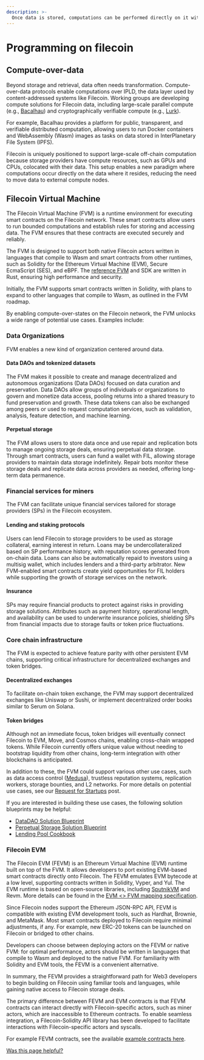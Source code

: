 ```yaml
---
description: >-
  Once data is stored, computations can be performed directly on it without needing retrieval. This page covers the basics of programming on Filecoin.
---
```


# Programming on filecoin

## Compute-over-data

Beyond storage and retrieval, data often needs transformation. Compute-over-data protocols enable computations over IPLD, the data layer used by content-addressed systems like Filecoin. Working groups are developing compute solutions for Filecoin data, including large-scale parallel compute (e.g., [Bacalhau](https://www.bacalhau.org/)) and cryptographically verifiable compute (e.g., [Lurk](https://filecoin.io/blog/posts/introducing-lurk-a-programming-language-for-recursive-zk-snarks/)).

For example, Bacalhau provides a platform for public, transparent, and verifiable distributed computation, allowing users to run Docker containers and WebAssembly (Wasm) images as tasks on data stored in InterPlanetary File System (IPFS).

Filecoin is uniquely positioned to support large-scale off-chain computation because storage providers have compute resources, such as GPUs and CPUs, colocated with their data. This setup enables a new paradigm where computations occur directly on the data where it resides, reducing the need to move data to external compute nodes.

## Filecoin Virtual Machine

The Filecoin Virtual Machine (FVM) is a runtime environment for executing smart contracts on the Filecoin network. These smart contracts allow users to run bounded computations and establish rules for storing and accessing data. The FVM ensures that these contracts are executed securely and reliably.

The FVM is designed to support both native Filecoin actors written in languages that compile to Wasm and smart contracts from other runtimes, such as Solidity for the Ethereum Virtual Machine (EVM), Secure EcmaScript (SES), and eBPF. The [reference FVM](https://github.com/filecoin-project/ref-fvm) and SDK are written in Rust, ensuring high performance and security.

Initially, the FVM supports smart contracts written in Solidity, with plans to expand to other languages that compile to Wasm, as outlined in the FVM roadmap.

By enabling compute-over-states on the Filecoin network, the FVM unlocks a wide range of potential use cases. Examples include:

### Data Organizations

FVM enables a new kind of organization centered around data.

#### Data DAOs and tokenized datasets

The FVM makes it possible to create and manage decentralized and autonomous organizations (Data DAOs) focused on data curation and preservation. Data DAOs allow groups of individuals or organizations to govern and monetize data access, pooling returns into a shared treasury to fund preservation and growth. These data tokens can also be exchanged among peers or used to request computation services, such as validation, analysis, feature detection, and machine learning.

#### Perpetual storage

The FVM allows users to store data once and use repair and replication bots to manage ongoing storage deals, ensuring perpetual data storage. Through smart contracts, users can fund a wallet with FIL, allowing storage providers to maintain data storage indefinitely. Repair bots monitor these storage deals and replicate data across providers as needed, offering long-term data permanence.

### Financial services for miners

The FVM can facilitate unique financial services tailored for storage providers (SPs) in the Filecoin ecosystem.

#### Lending and staking protocols

Users can lend Filecoin to storage providers to be used as storage collateral, earning interest in return. Loans may be undercollateralized based on SP performance history, with reputation scores generated from on-chain data. Loans can also be automatically repaid to investors using a multisig wallet, which includes lenders and a third-party arbitrator. New FVM-enabled smart contracts create yield opportunities for FIL holders while supporting the growth of storage services on the network.

#### Insurance

SPs may require financial products to protect against risks in providing storage solutions. Attributes such as payment history, operational length, and availability can be used to underwrite insurance policies, shielding SPs from financial impacts due to storage faults or token price fluctuations.

### Core chain infrastructure

The FVM is expected to achieve feature parity with other persistent EVM chains, supporting critical infrastructure for decentralized exchanges and token bridges.

#### Decentralized exchanges

To facilitate on-chain token exchange, the FVM may support decentralized exchanges like Uniswap or Sushi, or implement decentralized order books similar to Serum on Solana.

#### Token bridges

Although not an immediate focus, token bridges will eventually connect Filecoin to EVM, Move, and Cosmos chains, enabling cross-chain wrapped tokens. While Filecoin currently offers unique value without needing to bootstrap liquidity from other chains, long-term integration with other blockchains is anticipated.

In addition to these, the FVM could support various other use cases, such as data access control ([Medusa](https://cryptonet.org/projects/project-medusa-scalable-threshold-network-on-chain)), trustless reputation systems, replication workers, storage bounties, and L2 networks. For more details on potential use cases, see our [Request for Startups](https://protocollabs.notion.site/Request-for-Startups-FVM-edition-8cd3e76982d14e29b33335ca458fb087) post.

If you are interested in building these use cases, the following solution blueprints may be helpful:

- [DataDAO Solution Blueprint](https://docs.google.com/document/d/1OYDh_gs7mAk2M_O9m-2KedQA7MNo6ysIzH6eaQZxMOk/edit?pli=1)
- [Perpetual Storage Solution Blueprint](https://docs.google.com/document/d/19Kck1PiGGrUKyd6XBYj6NtsC5NiCjndUSsv0OFA1Lv0/edit)
- [Lending Pool Cookbook](https://docs.google.com/document/d/18in74On0bY7KyEsPgItvNvfUUPcPtHjNQtVfLdJUyzM/edit)

### Filecoin EVM

The Filecoin EVM (FEVM) is an Ethereum Virtual Machine (EVM) runtime built on top of the FVM. It allows developers to port existing EVM-based smart contracts directly onto Filecoin. The FEVM emulates EVM bytecode at a low level, supporting contracts written in Solidity, Vyper, and Yul. The EVM runtime is based on open-source libraries, including [SputnikVM](https://github.com/rust-blockchain/evm) and Revm. More details can be found in the [EVM <> FVM mapping specification](https://github.com/filecoin-project/fvm-project/blob/main/04-evm-mapping.md).

Since Filecoin nodes support the Ethereum JSON-RPC API, FEVM is compatible with existing EVM development tools, such as Hardhat, Brownie, and MetaMask. Most smart contracts deployed to Filecoin require minimal adjustments, if any. For example, new ERC-20 tokens can be launched on Filecoin or bridged to other chains.

Developers can choose between deploying actors on the FEVM or native FVM: for optimal performance, actors should be written in languages that compile to Wasm and deployed to the native FVM. For familiarity with Solidity and EVM tools, the FEVM is a convenient alternative.

In summary, the FEVM provides a straightforward path for Web3 developers to begin building on Filecoin using familiar tools and languages, while gaining native access to Filecoin storage deals.

The primary difference between FEVM and EVM contracts is that FEVM contracts can interact directly with Filecoin-specific actors, such as miner actors, which are inaccessible to Ethereum contracts. To enable seamless integration, a Filecoin-Solidity API library has been developed to facilitate interactions with Filecoin-specific actors and syscalls.

For example FEVM contracts, see the available [example contracts here](https://github.com/lotus-web3/client-contract).

[Was this page helpful?](https://airtable.com/apppq4inOe4gmSSlk/pagoZHC2i1iqgphgl/form?prefill_Page+URL=https://docs.filecoin.io/basics/what-is-filecoin/programming-on-filecoin)

